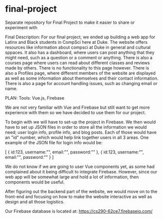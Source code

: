 # final-project
Separate repository for Final Project to make it easier to share or experiment with

Final Description:
For our final project, we ended up building a web app for Latinx and Black students in CompSci here at Duke. The website offers resources like information about compsci at Duke in general and cultural sppaces. It also has a dashboard, where users can post anything that they might need, such as a question or a comment or anything. There is also a courses page where users can read about different classes and reviews made by others. There is no functionality to this page however. There is also a Profiles page, where different members of the website are displayed as well as some information about themselves and their contact information. There is also a page for account handling issues, such as changing email or name.


PLAN:
Tools: Vue.js, Firebase

We are not very familiar with Vue and Firebase but still want to get more experience with them so we have decided to use them for our project.

To begin with we will have to set-up the project in Firebase. We then would have to set up JSON files in order to store all the information we would need; user login info, profile info, and blog posts. Each of those would have an "id" number, which would help link together users in all 3 areas. One example of the JSON file for login info would be:

[
    {
    id:123,
    username:"",
    email:"",
    password:""
    },
    {
    id:123,
    username:"",
    email:"",
    password:""
    }
]

We do not know if we are going to user Vue components yet, as some had complained about it being difficult to integrate Firebase. However, since our web app will be somewhat large and hold a lot of information, then components would be useful. 

After figuring out the backend part of the website, we would move on to the front-end and focusing on how to make the website interactive as well as design and all those logistics. 

Our Firebase database is located at: 
https://cs290-62ce7.firebaseio.com/

